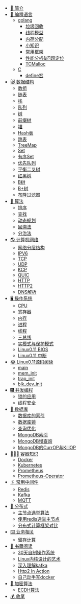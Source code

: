 - [🔆 简介](README.md)
- [🧐 编程语言]()
    - [golang]()
        - [垃圾回收](编程语言/golang垃圾回收.md)
        - [线程模型](编程语言/golang线程模型.md)
        - [内存分配](编程语言/golang内存分配.md)
        - [小知识](编程语言/golang小知识.md)
        - [常用框架]()
        - [性能分析&问题定位]()
        - [TCMalloc](编程语言/TCMalloc.md)
    - [C]()
        - [define宏](编程语言/C/define宏.md)
- [😿 数据结构]()
    - [数组](数据结构/数组.md)
    - [链表](数据结构/链表.md)
    - [栈](数据结构/栈.md)
    - [队列](数据结构/队列.md)
    - [树]()
    - [前缀树](数据结构/前缀树.md)
    - [堆]()
    - [Hash表](数据结构/Hash表.md)
    - [跳表](数据结构/跳表.md)
    - [TreeMap]()
    - [Set]()
    - [有序Set]()
    - [优先队列]()
    - [平衡二叉树]()
    - [红黑树](数据结构/红黑树.md)
    - [B树](数据结构/B树.md)
    - [B+树](数据结构/B+树.md)
    - [布隆过滤器]()
- [🧮 算法]()
    - [排序](算法/排序.md)
    - [查找]()
    - [动态规划]()
    - [回溯法]()
    - [分治法]()
- [🌎 计算机网络]()
    - [网络分层结构]()
    - [IPV6]()
    - [TCP](计算机网络/TCP.md)
    - [UDP](计算机网络/UDP.md)
    - [KCP](计算机网络/KCP.md)
    - [QUIC](计算机网络/QUIC.md)
    - [HTTP](计算机网络/HTTP.md)
    - [HTTP2](计算机网络/Http2.md)
    - [DNS解析](计算机网络/DNS解析.md)
- [🖥️ 操作系统]()
    - [CPU]()
    - [寄存器](操作系统/寄存器.md)
    - [内存](操作系统/内存.md)
    - [进程](操作系统/进程.md)
    - [线程](操作系统/线程.md)
    - [三总线](操作系统/三总线.md)
    - [实模式与保护模式](操作系统/实模式与保护模式.md)
    - [Linux0.11 BIOS](操作系统/BIOS.md)
    - [Linux0.11 中断](操作系统/中断.md)
- [😂 Linux0.11源码阅读]()
    - [main](Linux0.11源码阅读/main.md)
    - [mem_init](Linux0.11源码阅读/mem_init.md)
    - [trap_init](Linux0.11源码阅读/trap_init.md)
    - [blk_dev_init](Linux0.11源码阅读/blk_dev_init.md)
- [🎆 并发编程]()
    - [锁的应用]()
    - [线程安全]()
- [📝 数据库]()
    - [数据库的索引](数据库/数据库的索引.md)
    - [数据库锁](数据库/数据库锁.md)
    - [查询优化]()
    - [MongoDB索引]()
    - [MongoDB慢查询]()
    - [MongoDB的CurrOP与KillOP]()
- [🕵🏻‍♂️ 容器知识]()
    - [Docker](容器知识/Docker.md)
    - [Kubernetes]()
    - [Prometheus]()
    - [Prometheus-Operator](容器知识/Prometheus-Operator.md)
- [🖇️ 常用中间件]()
    - [Redis](常用中间件/Redis.md)
    - [Kafka](常用中间件/Kafka.md)
    - [MQTT]()
- [🎇 分布式]()
    - [主节点选举算法]()
    - [使用redis选举主节点]()
    - [分布式计算框架对比](分布式/分布式计算框架对比.md)
- [⌨️ 业务相关]()
    - [留存计算](业务相关/留存计算.md)
- [📖 书籍阅读]()
    - [30天自制操作系统](书籍阅读/30天自制操作系统.md)
    - [Linux内核设计的艺术](书籍阅读/Linux内核设计的艺术.md)
    - [深入理解kafka](书籍阅读/深入理解kafka.md)
    - [Http2 In Action](书籍阅读/Http2InAction.md)
    - [自己动手写docker](书籍阅读/自己动手写docker.md)
- [🔑 加密算法]()
    - [ECDH算法](加密算法/ECDH算法.md)
- [💰 收尾]()
